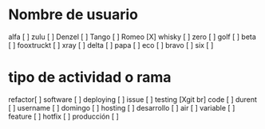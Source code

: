 # Nombre de usuario
alfa [ ]
zulu [ ]
Denzel [ ]
Tango [ ]
Romeo [X]
whisky [ ]
zero [ ]
golf [ ]
beta [ ]
fooxtruckt [ ]
xray [ ]
delta [ ]
papa [ ]
eco [ ]
bravo [ ]
six [ ]

# tipo de actividad o rama
refactor[ ]
software [ ]
deploying [ ]
issue [ ]
testing [Xgit br]
code [ ]
durent [ ]
username [ ]
domingo [ ]
hosting [ ]
desarrollo [ ]
air [ ]
variable [ ]
feature [ ]
hotfix [ ]
producción [ ]
